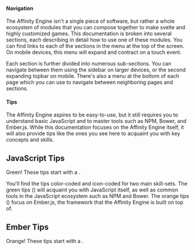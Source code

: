 <h4>Navigation</h4>

The Affinity Engine isn't a single piece of software, but rather a whole ecosystem of modules that you can compose together to make svelte and highly customized games. This documentation is broken into several sections, each describing in detail how to use one of these modules. You can find links to each of the sections in the menu at the top of the screen. On mobile devices, this menu will expand and contract on a touch event.

Each section is further divided into numerous sub-sections. You can navigate between them using the sidebar on larger devices, or the second expanding topbar on mobile. There's also a menu at the bottom of each page which you can use to navigate between neighboring pages and sections.

<h4>Tips</h4>

<div class="with-aside">

The Affinity Engine aspires to be easy-to-use, but it still requires you to understand basic JavaScript and to master tools such as NPM, Bower, and Ember.js. While this documentation focuses on the Affinity Engine itself, it will also provide tips like the ones you see here to acquaint you with key concepts and skills.

</div>

<aside class="aside javascript">

<h1>JavaScript Tips</h1>

Green! These tips start with a <i class="fa fa-code"></i>.

</aside>

<div class="with-aside">

You'll find the tips color-coded and icon-coded for two main skill-sets. The green tips (<i class="fa fa-code"></i>) will acquaint you with JavaScript itself, as well as common tools in the JavaScript ecosystem such as NPM and Bower. The orange tips (<i class="fa fa-fire"></i>) focus on Ember.js, the framework that the Affinity Engine is built on top of.

</div>

<aside class="aside ember">

<h1>Ember Tips</h1>

Orange! These tips start with a <i class="fa fa-fire"></i>.

</aside>
